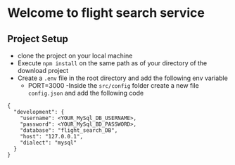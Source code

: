 # Welcome to flight search service

## Project Setup
- clone the project on your local machine
- Execute `npm install` on the same path as of your directory of the download project
- Create a `.env` file in the root directory and add the following env variable
	- PORT=3000
-Inside the `src/config` folder create a new file `config.json` and add the following code
```
{
  "development": {
    "username": <YOUR_MySql_DB_USERNAME>,
    "password": <YOUR_MySql_BD_PASSWORD>,
    "database": "flight_search_DB",
    "host": "127.0.0.1",
    "dialect": "mysql"
  }
}
```

